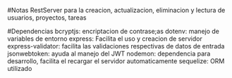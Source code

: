 #Notas 
RestServer para la creacion, actualizacion, eliminacion y lectura
de usuarios, proyectos, tareas

#Dependencias
bcryptjs: encriptacion de contrase;as
dotenv: manejo de variables de entorno
express: Facilita el uso y creacion de servidor
express-validator: facilita las validaciones respectivas de datos de entrada
jsonwebtoken: ayuda al manejo del JWT
nodemon: dependencia para desarrollo, facilita el recargar el servidor automaticamente
sequelize: ORM utilizado